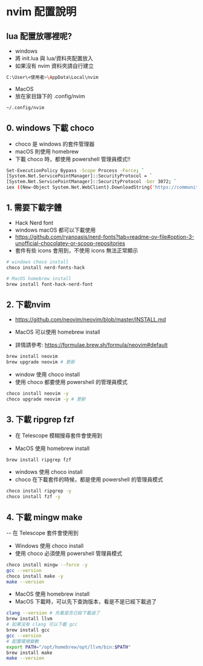 # nvim 配置說明

## lua 配置放哪裡呢?
- windows
- 將 init.lua  與 lua/資料夾配置放入
- 如果沒有 nvim 資料夾請自行建立
```bash
C:\User\<使用者>\AppData\Local\nvim
```

- MacOS
- 放在家目錄下的 .config/nvim
```bash
~/.config/nvim
```

## 0. windows 下載 choco
- choco 是 windows 的套件管理器
- macOS 則使用 homebrew
- 下載 choco 時，都使用 powershell 管理員模式!!
```bash
Set-ExecutionPolicy Bypass -Scope Process -Force; `
[System.Net.ServicePointManager]::SecurityProtocol = `
[System.Net.ServicePointManager]::SecurityProtocol -bor 3072; `
iex ((New-Object System.Net.WebClient).DownloadString('https://community.chocolatey.org/install.ps1'))
```

## 1. 需要下載字體
- Hack Nerd font
- windows macOS 都可以下載使用
- https://github.com/ryanoasis/nerd-fonts?tab=readme-ov-file#option-3-unofficial-chocolatey-or-scoop-repositories
- 套件有些 icons 會用到，不使用 icons 無法正常顯示

```bash
# windows choco install
choco install nerd-fonts-hack
```

```bash
# MacOS homebrew install
brew install font-hack-nerd-font
```

## 2. 下載nvim
- https://github.com/neovim/neovim/blob/master/INSTALL.md

- MacOS 可以使用 homebrew install
- 詳情請參考: https://formulae.brew.sh/formula/neovim#default
```bash
brew install neovim
brew upgrade neovim # 更新
```

- window 使用 choco install
- 使用 choco 都要使用 powershell 的管理員模式
```bash
choco install neovim -y
choco upgrade neovim -y # 更新
```

## 3. 下載 ripgrep fzf
- 在 Telescope 模糊搜尋套件會使用到

- MacOS 使用 homebrew install
```bash
brew install ripgrep fzf
```

- windows 使用 choco install
- choco 在下載套件的時候，都是使用 powershell 的管理員模式
```bash
choco install ripgrep -y
choco install fzf -y
```

## 4. 下載 mingw make
-- 在 Telescope 套件會使用到

- Windows 使用 choco install
- 使用 choco 必須使用 powershell 管理員模式
```bash
choco install mingw --force -y
gcc --version
choco install make -y
make --version
```

- MacOS 使用 homebrew install
- MacOS 下載時，可以先下查詢版本，看是不是已經下載過了
```bash
clang --version # 先看是否已經下載過了
brew install llvm
# 如果沒有 clang 可以下載 gcc
brew install gcc
gcc --version
# 配置環境變數
export PATH="/opt/homebrew/opt/llvm/bin:$PATH"
brew install make
make --version
```
